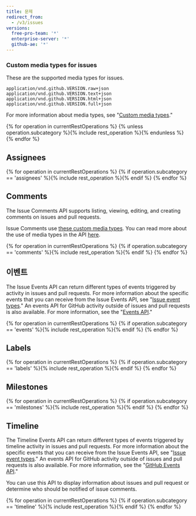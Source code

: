 ```yaml
---
title: 문제
redirect_from:
  - /v3/issues
versions:
  free-pro-team: '*'
  enterprise-server: '*'
  github-ae: '*'
---
```


### Custom media types for issues

These are the supported media types for issues.

    application/vnd.github.VERSION.raw+json
    application/vnd.github.VERSION.text+json
    application/vnd.github.VERSION.html+json
    application/vnd.github.VERSION.full+json

For more information about media types, see "[Custom media types](/rest/overview/media-types)."

{% for operation in currentRestOperations %}
  {% unless operation.subcategory %}{% include rest_operation %}{% endunless %}
{% endfor %}

## Assignees

{% for operation in currentRestOperations %}
  {% if operation.subcategory == 'assignees' %}{% include rest_operation %}{% endif %}
{% endfor %}

## Comments

The Issue Comments API supports listing, viewing, editing, and creating comments on issues and pull requests.

Issue Comments use [these custom media types](#custom-media-types). You can read more about the use of media types in the API [here](/v3/media/).

{% for operation in currentRestOperations %}
  {% if operation.subcategory == 'comments' %}{% include rest_operation %}{% endif %}
{% endfor %}

## 이벤트

The Issue Events API can return different types of events triggered by activity in issues and pull requests. For more information about the specific events that you can receive from the Issue Events API, see "[Issue event types](/developers/webhooks-and-events/issue-event-types)." An events API for GitHub activity outside of issues and pull requests is also available. For more information, see the "[Events API](/developers/webhooks-and-events/github-event-types)."

{% for operation in currentRestOperations %}
  {% if operation.subcategory == 'events' %}{% include rest_operation %}{% endif %}
{% endfor %}

## Labels

{% for operation in currentRestOperations %}
  {% if operation.subcategory == 'labels' %}{% include rest_operation %}{% endif %}
{% endfor %}

## Milestones

{% for operation in currentRestOperations %}
  {% if operation.subcategory == 'milestones' %}{% include rest_operation %}{% endif %}
{% endfor %}

## Timeline

The Timeline Events API can return different types of events triggered by timeline activity in issues and pull requests. For more information about the specific events that you can receive from the Issue Events API, see "[Issue event types](/developers/webhooks-and-events/issue-event-types)." An events API for GitHub activity outside of issues and pull requests is also available. For more information, see the "[GitHub Events API](/developers/webhooks-and-events/github-event-types)."

You can use this API to display information about issues and pull request or determine who should be notified of issue comments.

{% for operation in currentRestOperations %}
  {% if operation.subcategory == 'timeline' %}{% include rest_operation %}{% endif %}
{% endfor %}
